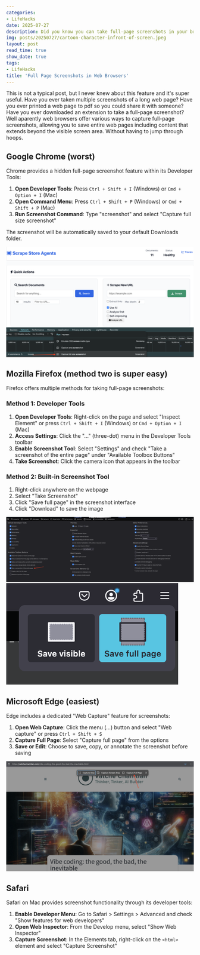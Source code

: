 ```yaml
---
categories:
- LifeHacks
date: 2025-07-27
description: Did you know you can take full-page screenshots in your browser without the need of an extension?
img: posts/20250727/cartoon-character-infront-of-screen.jpeg
layout: post
read_time: true
show_date: true
tags:
- LifeHacks
title: 'Full Page Screenshots in Web Browsers'
---
```


This is not a typical post, but I never knew about this feature and it's super useful. Have you ever taken multiple screenshots of a long web page? Have you ever printed a web page to pdf so you could share it with someone? Have you ever downloaded an extension to take a full-page screenshot? Well aparently web browsers offer various ways to capture full-page screenshots, allowing you to save entire web pages including content that extends beyond the visible screen area. Without having to jump through hoops.

## Google Chrome (worst)

Chrome provides a hidden full-page screenshot feature within its Developer Tools:

1. **Open Developer Tools**: Press `Ctrl + Shift + I` (Windows) or `Cmd + Option + I` (Mac)
2. **Open Command Menu**: Press `Ctrl + Shift + P` (Windows) or `Cmd + Shift + P` (Mac)
3. **Run Screenshot Command**: Type "screenshot" and select "Capture full size screenshot"

The screenshot will be automatically saved to your default Downloads folder.

![Chrome Full Page Screenshot](./assets/img/posts/20250727/chrome-screenshot.png)

## Mozilla Firefox (method two is super easy)

Firefox offers multiple methods for taking full-page screenshots:

### Method 1: Developer Tools
1. **Open Developer Tools**: Right-click on the page and select "Inspect Element" or press `Ctrl + Shift + I` (Windows) or `Cmd + Option + I` (Mac)
2. **Access Settings**: Click the "..." (three-dot) menu in the Developer Tools toolbar
3. **Enable Screenshot Tool**: Select "Settings" and check "Take a screenshot of the entire page" under "Available Toolbox Buttons"
4. **Take Screenshot**: Click the camera icon that appears in the toolbar

### Method 2: Built-in Screenshot Tool
1. Right-click anywhere on the webpage
2. Select "Take Screenshot"
3. Click "Save full page" in the screenshot interface
4. Click "Download" to save the image

![Firefox Full Page Screenshot](./assets/img/posts/20250727/firefox-screenshot.png)
![Firefox Screenshot Tool](./assets/img/posts/20250727/firefox-screenshot-tool.png)

## Microsoft Edge (easiest)

Edge includes a dedicated "Web Capture" feature for screenshots:

1. **Open Web Capture**: Click the menu (...) button and select "Web capture" or press `Ctrl + Shift + S`
2. **Capture Full Page**: Select "Capture full page" from the options
3. **Save or Edit**: Choose to save, copy, or annotate the screenshot before saving

![Edge Screenshot Tool](./assets/img/posts/20250727/edge-screenshot.png)

## Safari

Safari on Mac provides screenshot functionality through its developer tools:

1. **Enable Developer Menu**: Go to Safari > Settings > Advanced and check "Show features for web developers"
2. **Open Web Inspector**: From the Develop menu, select "Show Web Inspector"
3. **Capture Screenshot**: In the Elements tab, right-click on the `<html>` element and select "Capture Screenshot"